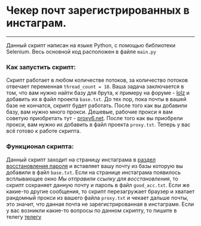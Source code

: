 # Чекер почт зарегистрированных в инстаграм.
____
Данный скрипт написан на языке Python, с помощью библиотеки Selenium. Весь основной код расположен в файле `main.py`
### Как запустить скрипт:
Скрипт работает в любом количестве потоков, за количество потоков отвечает переменная `thread_count = 10`. Ваша задача заключается в том, что вам нужно найти базу для брута,
к примеру на форуме - [lolz](https://lolz.guru/forums/444/) и добавить их в файл проекта `base.txt`. До тех пор, пока почты в вашей базе не кончатся, скрипт будет работать.
После того как вы добавили базу, вам нужно много прокси. Дешевые, рабочие прокси я вам советую приобретать тут - [proxy6.net](https://proxy6.net/). После того как вы приобрели
прокси, вам нужно их добавить в файл проекта `proxy.txt`. Теперь у вас всё готово к работе скрипта.
### Функционал скрипта:
Данный скрипт заходит на страницу инстаграма в [раздел восстановления пароля](https://www.instagram.com/accounts/password/reset/) и вставляет вашу почту из базы которую вы
добавили в файл `base.txt`. Если на странице инстаграма появилось всплывающее окно *Мы отправили ссылку для восстановления*, то скрипт сохраняет данную почту и пароль в файл `good_acc.txt`.
Если же какие-то другие сообщения, то скрипт перезагружает браузер и хватает рандомный прокси из вашего файла `proxy.txt` и чекает дальше почты, это значит, что данная почта не зарегистрированная в инстаграме.
Если у вас возникли какие-то вопросы по данном скрипту, то пишите в телегу [телегу](https://t.me/govard9)
